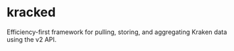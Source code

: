 # kracked
Efficiency-first framework for pulling, storing, and aggregating Kraken data using the v2 API.

